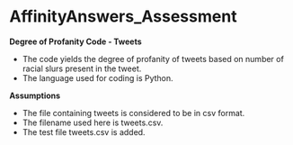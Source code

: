 # AffinityAnswers_Assessment
**Degree of Profanity Code - Tweets**

* The code yields the degree of profanity of tweets based on number of racial slurs present in the tweet.
* The language used for coding is Python.

**Assumptions**

* The file containing tweets is considered to be in csv format.
* The filename used here is tweets.csv.
* The test file tweets.csv is added.
